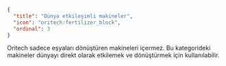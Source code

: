 ```json
{
  "title": "Dünya etkileşimli makineler",
  "icon": "oritech:fertilizer_block",
  "ordinal": 3
}
```

Oritech sadece eşyaları dönüştüren makineleri içermez. Bu kategorideki makineler dünyayı direkt olarak
etkilemek ve dönüştürmek için kullanılabilir.
